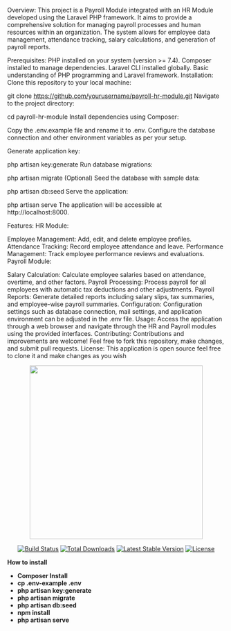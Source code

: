 Overview:
This project is a Payroll Module integrated with an HR Module developed using the Laravel PHP framework. It aims to provide a comprehensive solution for managing payroll processes and human resources within an organization. The system allows for employee data management, attendance tracking, salary calculations, and generation of payroll reports.

Prerequisites:
PHP installed on your system (version >= 7.4).
Composer installed to manage dependencies.
Laravel CLI installed globally.
Basic understanding of PHP programming and Laravel framework.
Installation:
Clone this repository to your local machine:


git clone https://github.com/yourusername/payroll-hr-module.git
Navigate to the project directory:


cd payroll-hr-module
Install dependencies using Composer:


Copy the .env.example file and rename it to .env. Configure the database connection and other environment variables as per your setup.

Generate application key:


php artisan key:generate
Run database migrations:


php artisan migrate
(Optional) Seed the database with sample data:


php artisan db:seed
Serve the application:


php artisan serve
The application will be accessible at http://localhost:8000.

Features:
HR Module:

Employee Management: Add, edit, and delete employee profiles.
Attendance Tracking: Record employee attendance and leave.
Performance Management: Track employee performance reviews and evaluations.
Payroll Module:

Salary Calculation: Calculate employee salaries based on attendance, overtime, and other factors.
Payroll Processing: Process payroll for all employees with automatic tax deductions and other adjustments.
Payroll Reports: Generate detailed reports including salary slips, tax summaries, and employee-wise payroll summaries.
Configuration:
Configuration settings such as database connection, mail settings, and application environment can be adjusted in the .env file.
Usage:
Access the application through a web browser and navigate through the HR and Payroll modules using the provided interfaces.
Contributing:
Contributions and improvements are welcome! Feel free to fork this repository, make changes, and submit pull requests.
License:
This application is open source feel free to clone it and make changes as you wish








<p align="center"><a href="https://laravel.com" target="_blank"><img src="https://raw.githubusercontent.com/laravel/art/master/logo-lockup/5%20SVG/2%20CMYK/1%20Full%20Color/laravel-logolockup-cmyk-red.svg" width="400"></a></p>

<p align="center">
<a href="https://travis-ci.org/laravel/framework"><img src="https://travis-ci.org/laravel/framework.svg" alt="Build Status"></a>
<a href="https://packagist.org/packages/laravel/framework"><img src="https://img.shields.io/packagist/dt/laravel/framework" alt="Total Downloads"></a>
<a href="https://packagist.org/packages/laravel/framework"><img src="https://img.shields.io/packagist/v/laravel/framework" alt="Latest Stable Version"></a>
<a href="https://packagist.org/packages/laravel/framework"><img src="https://img.shields.io/packagist/l/laravel/framework" alt="License"></a>
</p>

<b>How to install<b>
<ul>
    <li>Composer Install</li>
    <li>cp .env-example .env</li>
    <li>php artisan key:generate</li>
    <li>php artisan migrate</li>
    <li>php artisan db:seed</li>
    <li>npm install</li>
    <li>php artisan serve</li>
</ul>
